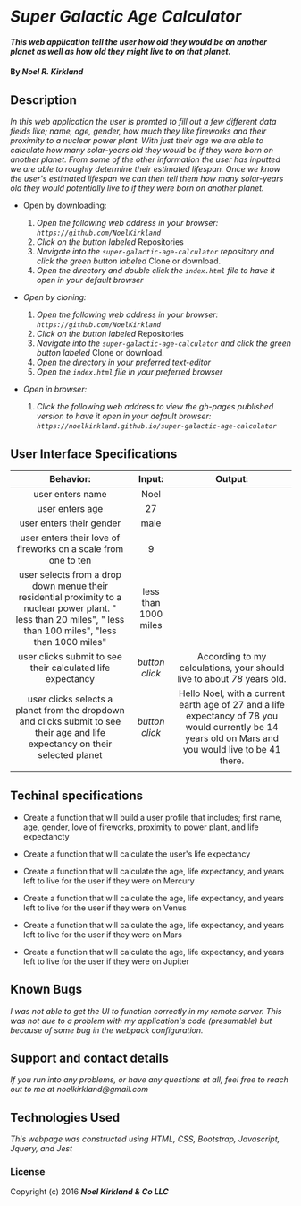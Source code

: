 # _Super Galactic Age Calculator_

#### _This web application tell the user how old they would be on another planet as well as how old they might live to on that planet._

#### By _**Noel R. Kirkland**_

## Description

_In this web application the user is promted to fill out a few different data fields like; name, age, gender, how much they like fireworks and their proximity to a nuclear power plant. With just their age we are able to calculate how many solar-years old they would be if they were born on another planet. From some of the other information the user has inputted we are able to roughly determine their estimated lifespan. Once we know the user's estimated lifespan we can then tell them how many solar-years old they would potentially live to if they were born on another planet._

* Open by downloading:
  1. _Open the following web address in your browser:
`https://github.com/NoelKirkland`_
  2. _Click on the button labeled_ Repositories
  3. _Navigate into the `super-galactic-age-calculator` repository and click the green button labeled_ Clone or download.
  4. _Open the directory and double click the `index.html` file to have it open in your default browser_

* _Open by cloning:_
  1. _Open the following web address in your browser:
`https://github.com/NoelKirkland`_
  2. _Click on the button labeled_ Repositories
  3. _Navigate into the `super-galactic-age-calculator` and click the green button labeled_ Clone or download.
  4. _Open the directory in your preferred text-editor_
  5. _Open the `index.html` file in your preferred browser_

* _Open in browser:_
  1. _Click the following web address to view the gh-pages published version to have it open in your default browser:
`https://noelkirkland.github.io/super-galactic-age-calculator`_

## User Interface Specifications
|  Behavior: | Input: | Output: |
| :---: | :---: | :---: |
|  user enters name | Noel |  |
|  user enters age | 27 |  |
|  user enters their gender | male |  |
|  user enters their love of fireworks on a scale from one to ten | 9 |  |
|  user selects from a drop down menue their residential proximity to a nuclear power plant. " less than 20 miles", " less than 100 miles", "less than 1000 miles" | less than 1000 miles |  |
|  user clicks submit to see their calculated life expectancy | _button click_ | According to my calculations, your should live to about _78_ years old.
|  user clicks selects a planet from the dropdown and clicks submit to see their age and life expectancy on their selected planet | _button click_ | Hello Noel, with a current earth age of 27 and a life expectancy of 78 you would currently be 14 years old on Mars and you would live to be 41 there. |
|||

## Techinal specifications

* Create a function that will build a user profile that includes; first name, age, gender, love of fireworks, proximity to power plant, and life expectancty

* Create a function that will calculate the user's life expectancy

* Create a function that will calculate the age, life expectancy, and years left to live for the user if they were on Mercury

* Create a function that will calculate the age, life expectancy, and years left to live for the user if they were on Venus

* Create a function that will calculate the age, life expectancy, and years left to live for the user if they were on Mars

* Create a function that will calculate the age, life expectancy, and years left to live for the user if they were on Jupiter

## Known Bugs

_I was not able to get the UI to function correctly in my remote server. This was not due to a problem with my application's code (presumable) but because of some bug in the webpack configuration._
## Support and contact details

_If you run into any problems, or have any questions at all, feel free to reach out to me at noelkirkland@gmail.com_

## Technologies Used

_This webpage was constructed using HTML, CSS, Bootstrap, Javascript, Jquery, and Jest_

### License

Copyright (c) 2016 **_Noel Kirkland & Co LLC_**